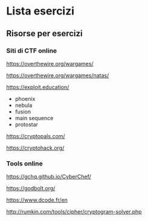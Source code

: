 # Lista esercizi

## Risorse per esercizi

### Siti di CTF online 

https://overthewire.org/wargames/

https://overthewire.org/wargames/natas/

https://exploit.education/
- phoenix
- nebula
- fusion
- main sequence
- protostar

https://cryptopals.com/

https://cryptohack.org/

### Tools online

https://gchq.github.io/CyberChef/

https://godbolt.org/

https://www.dcode.fr/en

http://rumkin.com/tools/cipher/cryptogram-solver.php